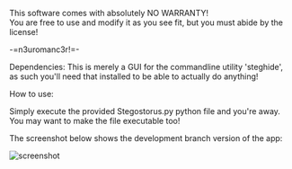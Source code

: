 This software comes with absolutely NO WARRANTY!  
You are free to use and modify it as you see fit, but you must abide by the
license!

-=n3uromanc3r!=-


Dependencies:
This is merely a GUI for the commandline utility 'steghide', as such you'll need that installed to be able to actually do anything!

How to use:

Simply execute the provided Stegostorus.py python file and you're away.
You may want to make the file executable too!

The screenshot below shows the development branch version of the app:

![screenshot](http://i.imgur.com/S8DhVdZ.png)
